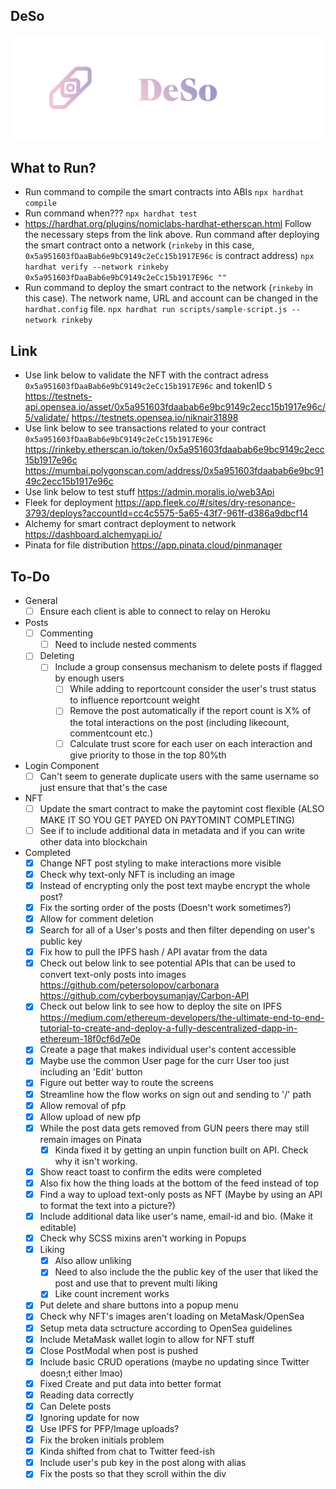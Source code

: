 ## DeSo
<img src="./public/images/Banner.png"  />

## What to Run?
- Run command to compile the smart contracts into ABIs
    `npx hardhat compile`
- Run command when???
    `npx hardhat test`
- https://hardhat.org/plugins/nomiclabs-hardhat-etherscan.html
    Follow the necessary steps from the link above.
    Run command after deploying the smart contract onto a network (`rinkeby` in this case, `0x5a951603fDaaBab6e9bC9149c2eCc15b1917E96c` is contract address)
    `npx hardhat verify --network rinkeby 0x5a951603fDaaBab6e9bC9149c2eCc15b1917E96c ""`
- Run command to deploy the smart contract to the network (`rinkeby` in this case). The network name, URL and account can be changed in the `hardhat.config` file.
    `npx hardhat run scripts/sample-script.js --network rinkeby`
## Link
- Use link below to validate the NFT with the contract adress `0x5a951603fDaaBab6e9bC9149c2eCc15b1917E96c` and tokenID `5`
    https://testnets-api.opensea.io/asset/0x5a951603fdaabab6e9bc9149c2ecc15b1917e96c/5/validate/
    https://testnets.opensea.io/niknair31898
- Use link below to see transactions related to your contract `0x5a951603fDaaBab6e9bC9149c2eCc15b1917E96c`
    https://rinkeby.etherscan.io/token/0x5a951603fdaabab6e9bc9149c2ecc15b1917e96c
    https://mumbai.polygonscan.com/address/0x5a951603fdaabab6e9bc9149c2ecc15b1917e96c
- Use link below to test stuff
    https://admin.moralis.io/web3Api
- Fleek for deployment
    https://app.fleek.co/#/sites/dry-resonance-3793/deploys?accountId=cc4c5575-5a65-43f7-961f-d386a9dbcf14
- Alchemy for smart contract deployment to network
    https://dashboard.alchemyapi.io/
- Pinata for file distribution
    https://app.pinata.cloud/pinmanager
## To-Do
* General
    - [ ] Ensure each client is able to connect to relay on Heroku
* Posts
    - [ ] Commenting
        - [ ] Need to include nested comments
    - [ ] Deleting
        - [ ] Include a group consensus mechanism to delete posts if flagged by enough users
            - [ ] While adding to reportcount consider the user's trust status to influence reportcount weight
            - [ ] Remove the post automatically if the report count is X% of the total interactions on the post (including likecount, commentcount etc.)
            - [ ] Calculate trust score for each user on each interaction and give priority to those in the top 80%th
* Login Component
    - [ ] Can't seem to generate duplicate users with the same username so just ensure that that's the case
* NFT
	- [ ] Update the smart contract to make the paytomint cost flexible (ALSO MAKE IT SO YOU GET PAYED ON PAYTOMINT COMPLETING)
	- [ ] See if to include additional data in metadata and if you can write other data into blockchain
* Completed
    - [x] Change NFT post styling to make interactions more visible
    - [x] Check why text-only NFT is including an image
    - [x] Instead of encrypting only the post text maybe encrypt the whole post?
    - [x] Fix the sorting order of the posts (Doesn't work sometimes?)
    - [x] Allow for comment deletion
    - [x] Search for all of a User's posts and then filter depending on user's public key
    - [x] Fix how to pull the IPFS hash / API avatar from the data
    - [x] Check out below link to see potential APIs that can be used to convert text-only posts into images
        https://github.com/petersolopov/carbonara
        https://github.com/cyberboysumanjay/Carbon-API
    - [x] Check out below link to see how to deploy the site on IPFS
        https://medium.com/ethereum-developers/the-ultimate-end-to-end-tutorial-to-create-and-deploy-a-fully-descentralized-dapp-in-ethereum-18f0cf6d7e0e
    - [x] Create a page that makes individual user's content accessible
    - [x] Maybe use the common User page for the curr User too just including an 'Edit' button
    - [x] Figure out better way to route the screens
    - [x] Streamline how the flow works on sign out and sending to '/' path
    - [x] Allow removal of pfp
    - [x] Allow upload of new pfp
    - [x] While the post data gets removed from GUN peers there may still remain images on Pinata
        -  [x] Kinda fixed it by getting an unpin function built on API. Check why it isn't working.
    - [x] Show react toast to confirm the edits were completed
    - [x] Also fix how the thing loads at the bottom of the feed instead of top
    - [x] Find a way to upload text-only posts as NFT (Maybe by using an API to format the text into a picture?)
    - [x] Include additional data like user's name, email-id and bio. (Make it editable)
    - [x] Check why SCSS mixins aren't working in Popups
    - [x] Liking
        - [x] Also allow unliking
        - [x] Need to also include the the public key of the user that liked the post and use that to prevent multi liking
        - [x] Like count increment works
    - [x] Put delete and share buttons into a popup menu
	- [x] Check why NFT's images aren't loading on MetaMask/OpenSea
	- [x] Setup meta data sctructure according to OpenSea guidelines
    - [x] Include MetaMask wallet login to allow for NFT stuff
    - [x] Close PostModal when post is pushed
    - [x] Include basic CRUD operations (maybe no updating since Twitter doesn;t either lmao) 
    - [x] Fixed Create and put data into better format
    - [x] Reading data correctly
    - [x] Can Delete posts
    - [x] Ignoring update for now
    - [x] Use IPFS for PFP/Image uploads?
    - [x] Fix the broken initials problem
    - [x] Kinda shifted from chat to Twitter feed-ish
    - [x] Include user's pub key in the post along with alias
    - [x] Fix the posts so that they scroll within the div